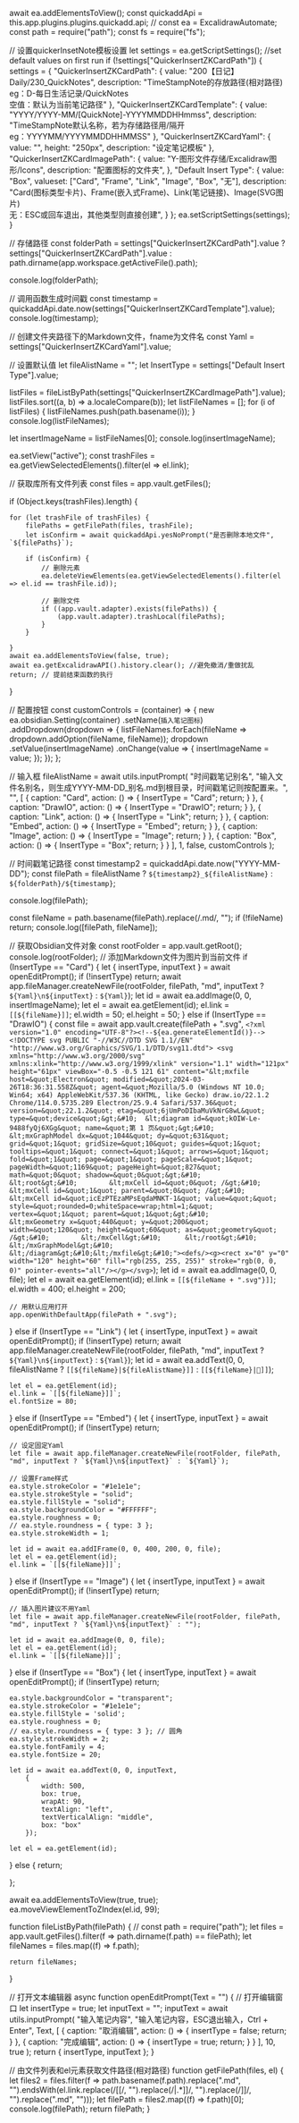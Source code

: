 await ea.addElementsToView();
const quickaddApi = this.app.plugins.plugins.quickadd.api;
// const ea = ExcalidrawAutomate;
const path = require("path");
const fs = require("fs");

// 设置quickerInsetNote模板设置
let settings = ea.getScriptSettings();
//set default values on first run
if (!settings["QuickerInsertZKCardPath"]) {
	settings = {
		"QuickerInsertZKCardPath": {
			value: "200【日记】Daily/230_QuickNotes",
			description: "TimeStampNote的存放路径(相对路径)<br>eg：D-每日生活记录/QuickNotes<br>空值：默认为当前笔记路径"
		},
		"QuickerInsertZKCardTemplate": {
			value: "YYYY/YYYY-MM/[QuickNote]-YYYYMMDDHHmmss",
			description: "TimeStampNote默认名称，若为存储路径用/隔开<br>eg：YYYYMM/YYYYMMDDHHMMSS"
		},
		"QuickerInsertZKCardYaml": {
			value: "",
			height: "250px",
			description: "设定笔记模板"
		},
		"QuickerInsertZKCardImagePath": {
			value: "Y-图形文件存储/Excalidraw图形/Icons",
			description: "配置图标的文件夹",
		},
		"Default Insert Type": {
			value: "Box",
			valueset: ["Card", "Frame", "Link", "Image", "Box", "无"],
			description: "Card(图标类型卡片)、Frame(嵌入式Frame)、Link(笔记链接)、Image(SVG图片)<br>无：ESC或回车退出，其他类型则直接创建",
		}
	};
	ea.setScriptSettings(settings);
}

// 存储路径
const folderPath = settings["QuickerInsertZKCardPath"].value ? settings["QuickerInsertZKCardPath"].value : path.dirname(app.workspace.getActiveFile().path);

console.log(folderPath);

// 调用函数生成时间戳
const timestamp = quickaddApi.date.now(settings["QuickerInsertZKCardTemplate"].value);
console.log(timestamp);

// 创建文件夹路径下的Markdown文件，fname为文件名
const Yaml = settings["QuickerInsertZKCardYaml"].value;


// 设置默认值
let fileAlistName = "";
let InsertType = settings["Default Insert Type"].value;

listFiles = fileListByPath(settings["QuickerInsertZKCardImagePath"].value);
listFiles.sort((a, b) => a.localeCompare(b));
let listFileNames = [];
for (i of listFiles) {
	listFileNames.push(path.basename(i));
}
console.log(listFileNames);

let insertImageName = listFileNames[0];
console.log(insertImageName);

ea.setView("active");
const trashFiles = ea.getViewSelectedElements().filter(el => el.link);

// 获取库所有文件列表
const files = app.vault.getFiles();

if (Object.keys(trashFiles).length) {

	for (let trashFile of trashFiles) {
		filePaths = getFilePath(files, trashFile);
		let isConfirm = await quickaddApi.yesNoPrompt("是否删除本地文件", `${filePaths}`);

		if (isConfirm) {
			// 删除元素
			ea.deleteViewElements(ea.getViewSelectedElements().filter(el => el.id == trashFile.id));

			// 删除文件
			if ((app.vault.adapter).exists(filePaths)) {
				(app.vault.adapter).trashLocal(filePaths);
			}
		}

	}
	await ea.addElementsToView(false, true);
	await ea.getExcalidrawAPI().history.clear(); //避免撤消/重做扰乱
	return; // 提前结束函数的执行

}

// 配置按钮
const customControls = (container) => {
	new ea.obsidian.Setting(container)
		.setName(`插入笔记图标`)
		.addDropdown(dropdown => {
			listFileNames.forEach(fileName => dropdown.addOption(fileName, fileName));
			dropdown
				.setValue(insertImageName)
				.onChange(value => {
					insertImageName = value;
				});
		});
};

// 输入框
fileAlistName = await utils.inputPrompt(
	"时间戳笔记别名",
	"输入文件名别名，则生成YYYY-MM-DD_别名.md到根目录，时间戳笔记则按配置来。",
	"",
	[
		{
			caption: "Card",
			action: () => { InsertType = "Card"; return; }
		},
		{
			caption: "DrawIO",
			action: () => { InsertType = "DrawIO"; return; }
		},
		{
			caption: "Link",
			action: () => { InsertType = "Link"; return; }
		},
		{
			caption: "Embed",
			action: () => { InsertType = "Embed"; return; }
		},
		{
			caption: "Image",
			action: () => { InsertType = "Image"; return; }
		},
		{
			caption: "Box",
			action: () => { InsertType = "Box"; return; }
		}
	],
	1,
	false,
	customControls
);

// 时间戳笔记路径
const timestamp2 = quickaddApi.date.now("YYYY-MM-DD");
const filePath = fileAlistName ? `${timestamp2}_${fileAlistName}` : `${folderPath}/${timestamp}`;

console.log(filePath);

const fileName = path.basename(filePath).replace(/\.md/, "");
if (!fileName) return;
console.log([filePath, fileName]);

// 获取Obsidian文件对象
const rootFolder = app.vault.getRoot();
console.log(rootFolder);
// 添加Markdown文件为图片到当前文件
if (InsertType == "Card") {
	let { insertType, inputText } = await openEditPrompt();
	if (!insertType) return;
	await app.fileManager.createNewFile(rootFolder, filePath, "md", inputText ? `${Yaml}\n${inputText}` : `${Yaml}`);
	let id = await ea.addImage(0, 0, insertImageName);
	let el = await ea.getElement(id);
	el.link = `[[${fileName}]]`;
	el.width = 50;
	el.height = 50;
} else if (InsertType == "DrawIO") {
	const file = await app.vault.create(filePath + ".svg", `<?xml version="1.0" encoding="UTF-8"?><!--${ea.generateElementId()}-->
	<!DOCTYPE svg PUBLIC "-//W3C//DTD SVG 1.1//EN" "http://www.w3.org/Graphics/SVG/1.1/DTD/svg11.dtd">
	<svg xmlns="http://www.w3.org/2000/svg" xmlns:xlink="http://www.w3.org/1999/xlink" version="1.1" width="121px" height="61px" viewBox="-0.5 -0.5 121 61" content="&lt;mxfile host=&quot;Electron&quot; modified=&quot;2024-03-26T18:36:31.558Z&quot; agent=&quot;Mozilla/5.0 (Windows NT 10.0; Win64; x64) AppleWebKit/537.36 (KHTML, like Gecko) draw.io/22.1.2 Chrome/114.0.5735.289 Electron/25.9.4 Safari/537.36&quot; version=&quot;22.1.2&quot; etag=&quot;6jUmPoDIbaMuVkNrG8wL&quot; type=&quot;device&quot;&gt;&#10;  &lt;diagram id=&quot;kOIW-Le-9488fyQj6XGg&quot; name=&quot;第 1 页&quot;&gt;&#10;    &lt;mxGraphModel dx=&quot;1044&quot; dy=&quot;631&quot; grid=&quot;1&quot; gridSize=&quot;10&quot; guides=&quot;1&quot; tooltips=&quot;1&quot; connect=&quot;1&quot; arrows=&quot;1&quot; fold=&quot;1&quot; page=&quot;1&quot; pageScale=&quot;1&quot; pageWidth=&quot;1169&quot; pageHeight=&quot;827&quot; math=&quot;0&quot; shadow=&quot;0&quot;&gt;&#10;      &lt;root&gt;&#10;        &lt;mxCell id=&quot;0&quot; /&gt;&#10;        &lt;mxCell id=&quot;1&quot; parent=&quot;0&quot; /&gt;&#10;        &lt;mxCell id=&quot;icEzPTEzaMPsEqdaMNKT-1&quot; value=&quot;&quot; style=&quot;rounded=0;whiteSpace=wrap;html=1;&quot; vertex=&quot;1&quot; parent=&quot;1&quot;&gt;&#10;          &lt;mxGeometry x=&quot;440&quot; y=&quot;200&quot; width=&quot;120&quot; height=&quot;60&quot; as=&quot;geometry&quot; /&gt;&#10;        &lt;/mxCell&gt;&#10;      &lt;/root&gt;&#10;    &lt;/mxGraphModel&gt;&#10;  &lt;/diagram&gt;&#10;&lt;/mxfile&gt;&#10;"><defs/><g><rect x="0" y="0" width="120" height="60" fill="rgb(255, 255, 255)" stroke="rgb(0, 0, 0)" pointer-events="all"/></g></svg>`);
	let id = await ea.addImage(0, 0, file);
	let el = await ea.getElement(id);
	el.link = `[[${fileName + ".svg"}]]`;
	el.width = 400;
	el.height = 200;

	// 用默认应用打开
	app.openWithDefaultApp(filePath + ".svg");


} else if (InsertType == "Link") {
	let { insertType, inputText } = await openEditPrompt();
	if (!insertType) return;
	await app.fileManager.createNewFile(rootFolder, filePath, "md", inputText ? `${Yaml}\n${inputText}` : `${Yaml}`);
	let id = await ea.addText(0, 0, fileAlistName ? `[[${fileName}|${fileAlistName}]]` : `[[${fileName}|📝]]`);

	let el = ea.getElement(id);
	el.link = `[[${fileName}]]`;
	el.fontSize = 80;

} else if (InsertType == "Embed") {
	let { insertType, inputText } = await openEditPrompt();
	if (!insertType) return;

	// 设定固定Yaml
	let file = await app.fileManager.createNewFile(rootFolder, filePath, "md", inputText ? `${Yaml}\n${inputText}` : `${Yaml}`);

	// 设置Frame样式
	ea.style.strokeColor = "#1e1e1e";
	ea.style.strokeStyle = "solid";
	ea.style.fillStyle = "solid";
	ea.style.backgroundColor = "#FFFFFF";
	ea.style.roughness = 0;
	// ea.style.roundness = { type: 3 };
	ea.style.strokeWidth = 1;

	let id = await ea.addIFrame(0, 0, 400, 200, 0, file);
	let el = ea.getElement(id);
	el.link = `[[${fileName}]]`;


} else if (InsertType == "Image") {
	let { insertType, inputText } = await openEditPrompt();
	if (!insertType) return;

	// 插入图片建议不用Yaml
	let file = await app.fileManager.createNewFile(rootFolder, filePath, "md", inputText ? `${Yaml}\n${inputText}` : "");

	let id = await ea.addImage(0, 0, file);
	let el = ea.getElement(id);
	el.link = `[[${fileName}]]`;

} else if (InsertType == "Box") {
	let { insertType, inputText } = await openEditPrompt();
	if (!insertType) return;

	ea.style.backgroundColor = "transparent";
	ea.style.strokeColor = "#1e1e1e";
	ea.style.fillStyle = 'solid';
	ea.style.roughness = 0;
	// ea.style.roundness = { type: 3 }; // 圆角
	ea.style.strokeWidth = 2;
	ea.style.fontFamily = 4;
	ea.style.fontSize = 20;

	let id = await ea.addText(0, 0, inputText,
		{
			width: 500,
			box: true,
			wrapAt: 90,
			textAlign: "left",
			textVerticalAlign: "middle",
			box: "box"
		});

	let el = ea.getElement(id);

} else {
	return;

};

await ea.addElementsToView(true, true);
ea.moveViewElementToZIndex(el.id, 99);

function fileListByPath(filePath) {
	// const path = require("path");
	let files = app.vault.getFiles().filter(f => path.dirname(f.path) == filePath);
	let fileNames = files.map((f) => f.path);

	return fileNames;
}

// 打开文本编辑器
async function openEditPrompt(Text = "") {
	// 打开编辑窗口
	let insertType = true;
	let inputText = "";
	inputText = await utils.inputPrompt(
		"输入笔记内容",
		"输入笔记内容，ESC退出输入，Ctrl + Enter",
		Text,
		[
			{
				caption: "取消编辑",
				action: () => {
					insertType = false;
					return;
				}
			},
			{
				caption: "完成编辑",
				action: () => {
					insertType = true;
					return;
				}
			}
		],
		10,
		true
	);
	return { insertType, inputText };
}

// 由文件列表和el元素获取文件路径(相对路径)
function getFilePath(files, el) {
	let files2 = files.filter(f => path.basename(f.path).replace(".md", "").endsWith(el.link.replace(/\[\[/, "").replace(/\|.*]]/, "").replace(/\]\]/, "").replace(".md", "")));
	let filePath = files2.map((f) => f.path)[0];
	console.log(filePath);
	return filePath;
}